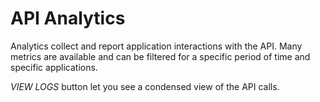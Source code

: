 # API Analytics

Analytics collect and report application interactions with the API.
Many metrics are available and can be filtered for a specific period of time and specific applications.

_VIEW LOGS_ button let you see a condensed view of the API calls.
